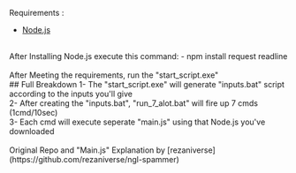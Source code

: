 Requirements :
- [Node.js](https://nodejs.org/en)
<br>
After Installing Node.js execute this command:
- npm install request readline
<br>
<br>
After Meeting the requirements, run the "start_script.exe"

<br>
## Full Breakdown
1- The "start_script.exe" will generate "inputs.bat" script according to the inputs you'll give <br>
2- After creating the "inputs.bat", "run_7_alot.bat" will fire up 7 cmds (1cmd/10sec) <br>
3- Each cmd will execute seperate "main.js" using that Node.js you've downloaded
<br>
<br>
Original Repo and "Main.js" Explanation by [rezaniverse](https://github.com/rezaniverse/ngl-spammer)
